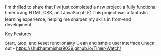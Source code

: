 I'm thrilled to share that I've just completed a new project: a fully functional timer using HTML, CSS, and JavaScript! ⏲️ This project was a fantastic learning experience, helping me sharpen my skills in front-end development.

Key Features:

Start, Stop, and Reset functionality
Clean and simple user interface
Check out - https://shubhammishra9039.github.io/Timer-Watch/
